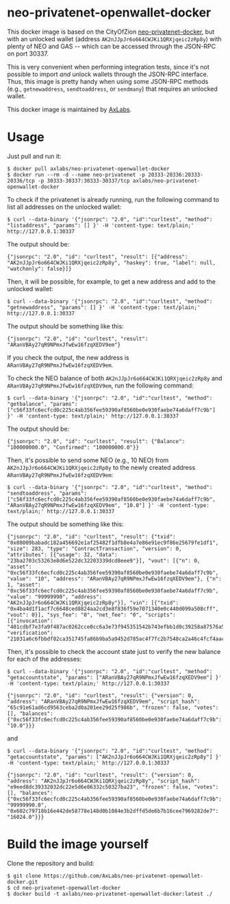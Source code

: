 # neo-privatenet-openwallet-docker

This docker image is based on the CityOfZion [neo-privatenet-docker](https://github.com/CityOfZion/neo-privatenet-docker/), but with an unlocked wallet (address `AK2nJJpJr6o664CWJKi1QRXjqeic2zRp8y`) with plenty of NEO and GAS -- which can be accessed through the JSON-RPC on port 30337.

This is very convenient when performing integration tests, since it's not possible to import *and* unlock wallets through the JSON-RPC interface. Thus, this image is pretty handy when using some JSON-RPC methods (e.g., `getnewaddress`, `sendtoaddress`, or `sendmany`) that requires an unlocked wallet.

This docker image is maintained by [AxLabs](https://axlabs.com).

# Usage

Just pull and run it:

```
$ docker pull axlabs/neo-privatenet-openwallet-docker
$ docker run --rm -d --name neo-privatenet -p 20333-20336:20333-20336/tcp -p 30333-30337:30333-30337/tcp axlabs/neo-privatenet-openwallet-docker
```

To check if the privatenet is already running, run the following command to list all addresses on the unlocked wallet:

```
$ curl --data-binary '{"jsonrpc": "2.0", "id":"curltest", "method": "listaddress", "params": [] }' -H 'content-type: text/plain;' http://127.0.0.1:30337
```

The output should be:

```
{"jsonrpc": "2.0", "id": "curltest", "result": [{"address": "AK2nJJpJr6o664CWJKi1QRXjqeic2zRp8y", "haskey": true, "label": null, "watchonly": false}]}
```

Then, it will be possible, for example, to get a new address and add to the unlocked wallet:

```
$ curl --data-binary '{"jsonrpc": "2.0", "id":"curltest", "method": "getnewaddress", "params": [] }' -H 'content-type: text/plain;' http://127.0.0.1:30337
```

The output should be something like this:

```
{"jsonrpc": "2.0", "id": "curltest", "result": "ARanVBAy27qR9NPmxJfwEw16fzqXEDV9em"}
```

If you check the output, the new address is `ARanVBAy27qR9NPmxJfwEw16fzqXEDV9em`.

To check the NEO balance of both `AK2nJJpJr6o664CWJKi1QRXjqeic2zRp8y` and `ARanVBAy27qR9NPmxJfwEw16fzqXEDV9em`, run the following command:

```
$ curl --data-binary '{"jsonrpc": "2.0", "id":"curltest", "method": "getbalance", "params": ["c56f33fc6ecfcd0c225c4ab356fee59390af8560be0e930faebe74a6daff7c9b"] }' -H 'content-type: text/plain;' http://127.0.0.1:30337
```

The output should be:

```
{"jsonrpc": "2.0", "id": "curltest", "result": {"Balance": "100000000.0", "Confirmed": "100000000.0"}}
```

Then, it's possible to send some NEO (e.g., 10 NEO) from `AK2nJJpJr6o664CWJKi1QRXjqeic2zRp8y` to the newly created address `ARanVBAy27qR9NPmxJfwEw16fzqXEDV9em`:

```
$ curl --data-binary '{"jsonrpc": "2.0", "id":"curltest", "method": "sendtoaddress", "params": ["c56f33fc6ecfcd0c225c4ab356fee59390af8560be0e930faebe74a6daff7c9b", "ARanVBAy27qR9NPmxJfwEw16fzqXEDV9em", "10.0"] }' -H 'content-type: text/plain;' http://127.0.0.1:30337
```

The output should be something like this:

```
{"jsonrpc": "2.0", "id": "curltest", "result": {"txid": "0x08009babadc182a456692e1af25482f1dfb8e4a7e86e91ec9f86e25679fe1df1", "size": 283, "type": "ContractTransaction", "version": 0, "attributes": [{"usage": 32, "data": "23ba2703c53263e8d6e522dc32203339dcd8eee9"}], "vout": [{"n": 0, "asset": "0xc56f33fc6ecfcd0c225c4ab356fee59390af8560be0e930faebe74a6daff7c9b", "value": "10", "address": "ARanVBAy27qR9NPmxJfwEw16fzqXEDV9em"}, {"n": 1, "asset": "0xc56f33fc6ecfcd0c225c4ab356fee59390af8560be0e930faebe74a6daff7c9b", "value": "99999990", "address": "AK2nJJpJr6o664CWJKi1QRXjqeic2zRp8y"}], "vin": [{"txid": "0x4ba4d1f1acf7c6648ced8824aa2cd3e8f836f59e7071340e0c440d099a508cff", "vout": 0}], "sys_fee": "0", "net_fee": "0", "scripts": [{"invocation": "401cdbf7e3fa9f487ac0262cce0cc6a3e73f945351542b743efbb1d0c39258a87576a574557460be2f682e51188135bad9b422ab1958d607e3c47651fc26f75006", "verification": "21031a6c6fbbdf02ca351745fa86b9ba5a9452d785ac4f7fc2b7548ca2a46c4fcf4aac"}]}}
```

Then, it's possible to check the account state just to verify the new balance for each of the addresses:

```
$ curl --data-binary '{"jsonrpc": "2.0", "id":"curltest", "method": "getaccountstate", "params": ["ARanVBAy27qR9NPmxJfwEw16fzqXEDV9em"] }' -H 'content-type: text/plain;' http://127.0.0.1:30337

{"jsonrpc": "2.0", "id": "curltest", "result": {"version": 0, "address": "ARanVBAy27qR9NPmxJfwEw16fzqXEDV9em", "script_hash": "65c91e61ad6cd9563ceba2d0a201ee29d25f986b", "frozen": false, "votes": [], "balances": {"0xc56f33fc6ecfcd0c225c4ab356fee59390af8560be0e930faebe74a6daff7c9b": "10.0"}}}
```

and

```
$ curl --data-binary '{"jsonrpc": "2.0", "id":"curltest", "method": "getaccountstate", "params": ["AK2nJJpJr6o664CWJKi1QRXjqeic2zRp8y"] }' -H 'content-type: text/plain;' http://127.0.0.1:30337

{"jsonrpc": "2.0", "id": "curltest", "result": {"version": 0, "address": "AK2nJJpJr6o664CWJKi1QRXjqeic2zRp8y", "script_hash": "e9eed8dc39332032dc22e5d6e86332c50327ba23", "frozen": false, "votes": [], "balances": {"0xc56f33fc6ecfcd0c225c4ab356fee59390af8560be0e930faebe74a6daff7c9b": "99999990.0", "0x602c79718b16e442de58778e148d0b1084e3b2dffd5de6b7b16cee7969282de7": "16024.0"}}}
```

# Build the image yourself

Clone the repository and build:

```
$ git clone https://github.com/AxLabs/neo-privatenet-openwallet-docker.git
$ cd neo-privatenet-openwallet-docker
$ docker build -t axlabs/neo-privatenet-openwallet-docker:latest ./
```

